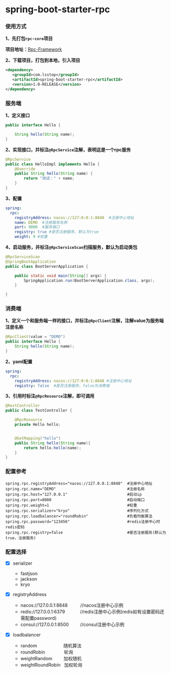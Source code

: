 # spring-boot-starter-rpc

### 使用方式

**1、先打包`rpc-core`项目**

**项目地址：**[Rpc-Framework](https://github.com/lss2317/rpc-framework)

**2、下载项目，打包到本地，引入项目**

```xml
<dependency>
   <groupId>com.lsstop</groupId>
   <artifactId>spring-boot-starter-rpc</artifactId>
   <version>1.0-RELEASE</version>
</dependency>
```

### 服务端

**1、定义接口**

```java
public interface Hello {

    String hello(String name);
}
```

**2、实现接口，并标注`@RpcService`注解，表明这是一个rpc服务**

```java
@RpcService
public class HelloImpl implements Hello {
    @Override
    public String hello(String name) {
        return "测试：" + name;
    }
}
```

**3、配置**

```yaml
spring:
  rpc:
    registryAddress: nacos://127:0:0:1:8848  #注册中心地址
    name: DEMO  #注册服务名称
    port: 9000  #服务端口
    registry: true #是否注册服务，默认为true
    weight: 9 #权重
```

**4、启动服务，并标注`@RpcServiceScan`扫描服务，默认为启动类包**

```java
@RpcServiceScan
@SpringBootApplication
public class BootServerApplication {

    public static void main(String[] args) {
        SpringApplication.run(BootServerApplication.class, args);
    }

}
```

### 消费端

**1、定义一个和服务端一样的接口，并标注`@RpcClient`注解，注解value为服务端注册名称**

```java
@RpcClient(value = "DEMO")
public interface Hello {
    String hello(String name);
}
```

**2、yaml配置**

```yaml
spring:
  rpc:
    registryAddress: nacos://127:0:0:1:8848 #注册中心地址
    registry: false  #是否注册服务，false为消费端
```

**3、引用时标注`@RpcResource`注解，即可调用**

```java
@RestController
public class TestController {

    @RpcResource
    private Hello hello;


    @GetMapping("hello")
    public String hello(String name){
        return hello.hello(name);
    }
}
```
### 配置参考

```properties
spring.rpc.registryAddress="nacos://127.0.0.1:8848"  #注册中心地址
spring.rpc.name="DEMO"                               #注册名称
spring.rpc.host="127.0.0.1"                          #启动ip
spring.rpc.port=8080                                 #启动端口
spring.rpc.weight=1                                  #权重
spring.rpc.serializer="kryo"                         #序列化方式
spring.rpc.loadbalancer="roundRobin"                 #负载均衡算法
spring.rpc.password="123456"                         #redis注册中心时redis密码
spring.rpc.registry=false                            #是否注册服务(默认为true，注册服务)
```

### 配置选择

- [x] serializer
  - fastjson
  - jackson
  - kryo

- [x] registryAddress
  - nacos://127.0.0.1:8848    &nbsp;&nbsp;&nbsp;&nbsp;&nbsp;&nbsp;&nbsp;&nbsp;&nbsp;//nacos注册中心示例
  - redis://127.0.0.1:6379    &nbsp;&nbsp;&nbsp;&nbsp;&nbsp;&nbsp;&nbsp;&nbsp;&nbsp;&nbsp;&nbsp;//redis注册中心示例(redis如有设置密码还需配置password)
  - consul://127.0.0.1:8500   &nbsp;&nbsp;&nbsp;&nbsp;&nbsp;&nbsp;&nbsp;&nbsp;//consul注册中心示例

- [x] loadbalancer
  - random &nbsp;&nbsp;&nbsp;&nbsp;&nbsp;&nbsp;&nbsp;&nbsp;&nbsp;&nbsp;&nbsp;&nbsp;&nbsp;&nbsp;&nbsp;&nbsp;&nbsp;&nbsp;&nbsp;  随机算法
  - roundRobin     &nbsp;&nbsp;&nbsp;&nbsp;&nbsp;&nbsp;&nbsp;&nbsp;&nbsp;&nbsp;&nbsp;&nbsp;&nbsp;   轮询
  - weightRandom    &nbsp;&nbsp;&nbsp;&nbsp;&nbsp;&nbsp;&nbsp;&nbsp;加权随机
  - weightRoundRobin    &nbsp;&nbsp;加权轮询

